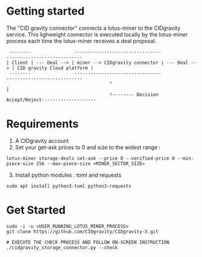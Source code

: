 # Getting started

The "CID gravity connector" connects a lotus-miner to the CIDgravity service. 
This lighweight connector is executed locally by the lotus-miner process each time the lotus-miner receives a deal proposal.
```
 --------                --------------------------------                ----------------------------  
| Client | --- Deal --> | miner --> CIDgravity connector | --- Deal --> | CID gravity Cloud platform |
 --------                --------------------------------                ----------------------------
                                      ^                                                  |
                                      !-------- Decision Accept/Reject--------------------
```
# Requirements 
1. A CIDgravity account
2. Set your get-ask prices to 0 and size to the widest range : 
```
lotus-miner storage-deals set-ask --price 0 --verified-price 0 --min-piece-size 256 --max-piece-size <MINER_SECTOR_SIZE>
```
3. Install python modules : toml and requests
```
sudo apt install python3-toml python3-requests
```
# Get Started

```
sudo -i -u <USER_RUNNING_LOTUS_MINER_PROCESS>
git clone https://github.com/CIDgravity/CIDgravity-X.git

# EXECUTE THE CHECK PROCESS AND FOLLOW ON-SCREEN INSTRUCTION
./cidgravity_storage_connector.py --check
```
